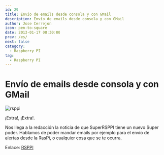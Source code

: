 ```yaml
---
id: 29
title: Envío de emails desde consola y con GMail
description: Envío de emails desde consola y con GMail
author: Jose Cerrejon
icon: pen-to-square
date: 2013-01-17 08:30:00
prev: /es/
next: false
category:
  - Raspberry PI
tag:
  - Raspberry PI
---
```


# Envío de emails desde consola y con GMail

![rsppi](/images/rsppi.jpg)

¡Extra!, ¡Extra!.

Nos llega a la redacción la noticia de que SuperRSPPI tiene un nuevo Super poder. Hablamos de poder mandar emails por ejemplo para el envio de alertas desde la RasPi, o cualquier cosa que se te ocurra.

Enlace: [RSPPI](http://rsppi.blogspot.com.es/2013/01/envio-de-emails-desde-consola-y-con.html)